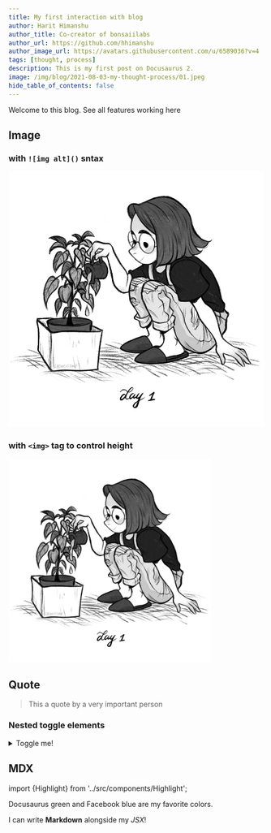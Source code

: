 ```yaml
---
title: My first interaction with blog
author: Harit Himanshu
author_title: Co-creator of bonsaiilabs
author_url: https://github.com/hhimanshu
author_image_url: https://avatars.githubusercontent.com/u/6589036?v=4
tags: [thought, process]
description: This is my first post on Docusaurus 2.
image: /img/blog/2021-08-03-my-thought-process/01.jpeg
hide_table_of_contents: false
---
```

Welcome to this blog. See all features working here

<!--truncate-->

## Image
### with `![img alt]()` sntax
![image alt](/img/blog/2021-08-03-my-thought-process/01.jpeg)

### with `<img>` tag to control height
<img src='/img/blog/2021-08-03-my-thought-process/01.jpeg' alt="drawing" width="400"/>

## Quote
> This a quote by a very important person

### Nested toggle elements
<details>
  <summary>Toggle me!</summary>
  <div>
    <div>This is the detailed content</div>
    <details>
      <summary>
        <div>Nested toggle!</div>
        <div>Some surprise inside...</div>
      </summary>
      <div>
        😲😲😲😲😲
      </div>
    </details>
  </div>
</details>

## MDX

import {Highlight} from '../src/components/Highlight';

<Highlight color="#25c2a0">Docusaurus green</Highlight> and <Highlight color="#1877F2">Facebook blue</Highlight> are my favorite colors.

I can write **Markdown** alongside my _JSX_!